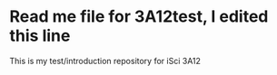 # Read me file for 3A12test, I edited this line
This is my test/introduction repository for iSci 3A12

